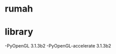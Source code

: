 # rumah

# library 
-PyOpenGL                                    3.1.3b2
-PyOpenGL-accelerate                3.1.3b2
